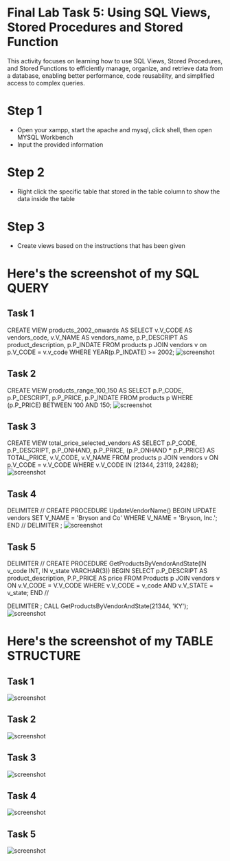 # Final Lab Task 5: Using SQL Views, Stored Procedures and Stored Function
This activity focuses on learning how to use SQL Views, Stored Procedures, and Stored Functions to efficiently manage, organize, and retrieve data from a database, enabling better performance, code reusability, and simplified access to complex queries.

# Step 1
- Open your xampp, start the apache and mysql, click shell, then open MYSQL Workbench
- Input the provided information
# Step 2
- Right click the specific table that stored in the table column to show the data inside the table
# Step 3
- Create views based on the instructions that has been given

# Here's the screenshot of my SQL QUERY
## Task 1
CREATE VIEW products_2002_onwards AS
SELECT
v.V_CODE AS vendors_code,
v.V_NAME AS vendors_name,
p.P_DESCRIPT AS product_description,
p.P_INDATE
FROM products p
JOIN vendors v on p.V_CODE = v.v_code
WHERE YEAR(p.P_INDATE) >= 2002;
![screenshot](images/onward.jpg)

## Task 2
CREATE VIEW products_range_100_150 AS
SELECT
p.P_CODE,
p.P_DESCRIPT,
p.P_PRICE,
p.P_INDATE
FROM products p
WHERE (p.P_PRICE) BETWEEN 100 AND 150;
![screenshot](images/range.jpg)

## Task 3
CREATE VIEW total_price_selected_vendors AS
SELECT 
    p.P_CODE,
    p.P_DESCRIPT,
    p.P_ONHAND,
    p.P_PRICE,
    (p.P_ONHAND * p.P_PRICE) AS TOTAL_PRICE,
    v.V_CODE,
    v.V_NAME
FROM products p
JOIN vendors v ON p.V_CODE = v.V_CODE
WHERE v.V_CODE IN (21344, 23119, 24288);
![screenshot](images/total.jpg)

## Task 4
DELIMITER //
CREATE PROCEDURE UpdateVendorName()
BEGIN
    UPDATE vendors 
    SET V_NAME = 'Bryson and Co' 
    WHERE V_NAME = 'Bryson, Inc.';
END //
DELIMITER ;
![screenshot](images/updatevendorname.jpg)

## Task 5
DELIMITER //
CREATE PROCEDURE GetProductsByVendorAndState(IN v_code INT, IN v_state VARCHAR(3))
BEGIN
    SELECT 
        p.P_DESCRIPT AS product_description,
        P.P_PRICE AS price
    FROM 
        Products p
    JOIN 
        vendors v ON v.V_CODE = V.V_CODE
    WHERE 
        v.V_CODE = v_code AND 
        v.V_STATE = v_state;
END //

DELIMITER ;
CALL GetProductsByVendorAndState(21344, 'KY');
![screenshot](images/getproduct.jpg)

# Here's the screenshot of my TABLE STRUCTURE
## Task 1
![screenshot](images/onwardstruct.jpg)
## Task 2
![screenshot](images/rangestruct.jpg)
## Task 3
![screenshot](images/totalstruct.jpg)
## Task 4
![screenshot](images/updatestruct.jpg)
## Task 5
![screenshot](images/getproductstruct.jpg)
